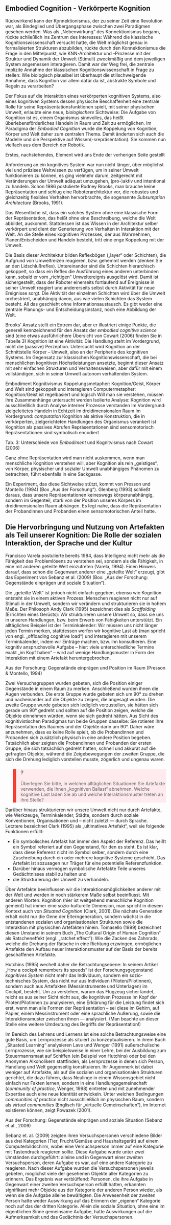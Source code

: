 <!-- filename: 06_Embodied_and_Situated_Cognition_Enactivism.md -->
<!-- title: Embodied and Situated Cognition, Enactivism -->

## Embodied Cognition - Verkörperte Kognition

Rückwirkend kann der Konnektionismus, der zu seiner Zeit eine Revolution war, als Bindeglied und Übergangsphase zwischen zwei Paradigmen gesehen werden. Was als „Nebenwirkung“ des Konnektionismus begann, rückte schließlich ins Zentrum des Interesses: Während die klassische Kognitionswissenschaft versucht hatte, die Welt möglichst genau in formalisierten Strukturen abzubilden, rückte durch den Konnektionismus die Frage in den Mittelpunkt, wie KNN-Architektur und -Prozesse mit der Struktur und Dynamik der Umwelt (Stimuli) zweckmäßig und dem jeweiligen System angemessen interagieren. Damit war der Weg frei, die zentrale implizite Annahme der klassischen Kognitionswissenschaft in Frage zu stellen: Wie biologisch plausibel ist überhaupt die stillschweigende Annahme, dass Kognition vor allem dafür da ist, abstrakte Symbole und Regeln zu verarbeiten?

Der Fokus auf die Interaktion eines verkörperten kognitiven Systems, also eines kognitiven Systems dessen physische Beschaffenheit eine zentrale Rolle für seine Repräsentationsfunktionen spielt, mit seiner physischen Umwelt, erlaubte eine neue, *biologischere* Sichtweise: Die Aufgabe von Kognition ist es, einem Organismus sinnvolles, das heißt überlebensförderliches Handeln in Raum und Zeit zu ermöglichen. Im Paradigma der *Embodied Cognition* wurde die Koppelung von Kognition, Körper und Welt daher zum zentralen Thema. Damit änderten sich auch die Modelle und die Perspektive auf Wissen(-srepräsentation). Sie kommen nun vielfach aus dem Bereich der Robotik.

Erstes, nachstehendes, Element wird ans Ende der vorherigen Seite gestellt

Anforderung an ein kognitives System war nun nicht länger, über möglichst viel und präzises Weltwissen zu verfügen, um in seiner Umwelt funktionieren zu können, es ging vielmehr darum, zeitgerecht mit Veränderungen der Umwelt adäquat umzugehen, (pro-)aktiv und intentional zu handeln. Schon 1986 postulierte Rodney Brooks, man brauche keine Repräsentation und schlug eine Roboterarchitektur vor, die robustes und gleichzeitig flexibles Verhalten hervorbrachte, die sogenannte *Subsumption Architecture* (Brooks, 1991).

Das Wesentliche ist, dass ein solches System ohne eine klassische Form der Repräsentation, das heißt ohne eine Beschreibung, welche die Welt abbildet, auskommt. Stattdessen ist das Wissen in der Architektur selber verkörpert und dient der Generierung von Verhalten in Interaktion mit der Welt. An die Stelle eines kognitiven Prozesses, der aus Wahrnehmen, Planen/Entscheiden und Handeln besteht, tritt eine enge Koppelung mit der Umwelt.

Die Basis dieser Architektur bilden Reflexbögen („layer“ oder Schichten), die Aufgrund von Umweltreizen reagieren, bzw. gehemmt werden (denken Sie an den Lidschlußreflex). Untereinander sind die Schichten hierarchisch gekoppelt, so dass ein Reflex die Ausführung eines anderen unterbinden kann, sobald er vom „richtigen“ Umweltereignis ausgelöst wird. Damit ist sichergestellt, dass der Roboter einerseits fortlaufend auf Ereignisse in seiner Umwelt reagiert und andererseits selbst durch Aktivität für neue Ereignisse sorgt. Die Aktivität der einzelnen Schichten wird über die Umwelt orchestriert, unabhängig davon, aus wie vielen Schichten das System besteht. All das geschieht ohne Informationsaustausch. Es gibt weder eine zentrale Planungs- und Entscheidungsinstanz, noch eine Abbildung der Welt.

Brooks’ Ansatz stellt ein Extrem dar, aber er illustriert einige Punkte, die generell kennzeichnend für den Ansatz der *embodied cognitive science* sind (eine etwas ausführlichere Übersicht von Cowart (2006) finden Sie in Tabelle 3) Kognition ist eine Aktivität: Die Handlung steht im Vordergrund, nicht die (passive) Perzeption. Untersucht wird Kognition an der Schnittstelle Körper – Umwelt, also an der Peripherie des kognitiven Systems. Im Gegensatz zur klassischen Kognitionswissenschaft, die bei menschlichen kognitiven Höchstleistungen ansetzte, beginnt dieser Ansatz mit sehr einfachen Strukturen und Verhaltensweisen, aber dafür mit einem vollständigen, sich in seiner Umwelt autonom verhaltenden System.

Embodiment Kognitivismus Koppelungsmetapher: Kognition/Geist, Körper und Welt sind gekoppelt und interagieren Computermetapher: Kognition/Geist ist regelbasiert und logisch Will man sie verstehen, müssen ihre Zusammenhänge untersucht werden Isolierte Analyse: Kognition wird ausschließlich durch Analyse interner Prozesse verstanden Im Vordergrund: zielgeleitetes Handeln in Echtzeit im dreidimensionalen Raum Im Vordergrund: *computation* Kognition als aktive Konstruktion, die in verkörperten, zielgerichteten Handlungen des Organismus verankert ist Kognition als passives Abrufen Repräsentationen sind sensomotorisch Repräsentationen sind symbolisch encodiert

</blockquote>

Tab. 3: Unterschiede von *Embodiment* und Kognitvismus nach Cowart (2006)

Ganz ohne Repräsentation wird man nicht auskommen, wenn man menschliche Kognition verstehen will, aber Kognition als rein „geistiges“, von Körper, physischer und sozialer Umwelt unabhängiges Phänomen zu betrachten, führt ebenfalls in eine Sackgasse.

Ein Experiment, das diese Sichtweise stützt, kommt von Presson und Montello (1994) (Box „Aus der Forschung“). Glenberg (1993) schließt daraus, dass unsere Repräsentationen keineswegs körperunabhängig, sondern im Gegenteil, stark von der Position unseres Körpers im dreidimensionalen Raum abhängen. Es legt nahe, dass die Repräsentation der Probandinnen und Probanden einen sensomotorischen Anteil hatte.

## Die Hervorbringung und Nutzung von Artefakten als Teil unserer Kognition: Die Rolle der sozialen Interaktion, der Sprache und der Kultur

Francisco Varela postulierte bereits 1984, dass Intelligenz nicht mehr als die Fähigkeit des Problemlösens zu verstehen sei, sondern als die Fähigkeit, in eine mit anderen geteilte Welt einzutreten (Varela, 1994). Einen Hinweis darauf, dass schon die Gegenwart anderer eine „geteilte Welt“ erzeugt, gibt das Experiment von Sebanz et al. (2009) (Box: „Aus der Forschung: Gegenstände einprägen und soziale Situation“).

Die „geteilte Welt“ ist jedoch nicht einfach gegeben, ebenso wie Kognition entsteht sie in einem aktiven Prozess: Menschen reagieren nicht nur auf Stimuli in der Umwelt, sondern wir verändern und strukturieren sie in hohem Maße. Der Philosoph Andy Clark (1995) bezeichnet dies als *Scaffolding* (Errichten eines Gerüsts): Wir strukturieren unsere Umwelt so, dass sie uns in unseren Handlungen, bzw. beim Erwerb von Fähigkeiten unterstützt. Ein alltägliches Beispiel ist der Terminkalender: Wir müssen uns nicht länger jeden Termin merken, stattdessen werfen wir kognitive Last ab (man spricht von engl. „offloading cognitive load“) und interagieren mit unserem Terminkalender, indem wir Einträge machen, bzw. ihn konsultieren. Eine kognitiv anspruchsvolle Aufgabe – hier: viele unterschiedliche Termine exakt „im Kopf haben“ – wird auf wenige Handlungsmuster in Form der Interaktion mit einem Artefakt heruntergebrochen.

Aus der Forschung: Gegenstände einprägen und Position im Raum (Presson &amp; Montello, 1994)

Zwei Versuchsgruppen wurden gebeten, sich die Position einiger Gegenstände in einem Raum zu merken. Anschließend wurden ihnen die Augen verbunden. Die erste Gruppe wurde gebeten sich um 90° zu drehen und nacheinander auf die Objekte zu zeigen, die angesagt wurden. Die zweite Gruppe wurde gebeten sich lediglich vorzustellen, sie hätten sich gerade um 90° gedreht und sollten auf die Position zeigen, welche die Objekte einnehmen würden, wenn sie sich gedreht hätten. Aus Sicht des kognitivistischen Paradigmas tun beide Gruppen dasselbe: Sie rotieren ihre Repräsentation des Raumes und der Objekte darin um 90°. Daher wäre anzunehmen, dass es keine Rolle spielt, ob die Probandinnen und Probanden sich zusätzlich physisch in eine andere Position begeben. Tatsächlich aber zeigten die Probandinnen und Probanden der ersten Gruppe, die sich tatsächlich gedreht hatten, schnell und akkurat auf die gefragten Objekte, während die Zeigebewegungen der zweiten Gruppe, die sich die Drehung lediglich vorstellen musste, zögerlich und ungenau waren.

</blockquote>

<blockquote style="background: #FFEBEE; border-left: 10px solid #F44336">

### ?

Überlegen Sie bitte, in welchen alltäglichen Situationen Sie Artefakte verwenden, die Ihnen „kognitiven Ballast“ abnehmen. Welche kognitive Last laden Sie ab und welche Interaktionsmuster treten an ihre Stelle?

</blockquote>

Darüber hinaus strukturieren wir unsere Umwelt nicht nur durch Artefakte, wie Werkzeuge, Terminkalender, Städte, sondern durch soziale Konventionen, Organisationen und – nicht zuletzt — durch Sprache. Letztere bezeichnet Clark (1995) als „ultimatives Artefakt“, weil sie folgende Funktionen erfüllt:

- Ein symbolisches Artefakt hat immer den Aspekt der Referenz. Das heißt ein Symbol referiert auf den Gegenstand, für den es steht. Es ist klar, dass diese Referenz nicht im Symbol selber, sondern durch eine Zuschreibung durch ein oder mehrere kognitive Systeme geschieht. Das Artefakt ist sozusagen nur Träger für eine potentielle Referenzfunktion.
- Darüber hinaus vermögen symbolische Artefakte Teile unseres Gedächtnisses stabil zu halten und
- die Strukturierung der Umwelt zu verhandeln.

Über Artefakte beeinflussen wir die Interaktionsmöglichkeiten anderer mit der Welt und werden in noch stärkerem Maße selbst beeinflusst. Mit anderen Worten: Kognition (hier ist weitgehend menschliche Kognition gemeint) hat immer eine sozio-kulturelle Dimension, man spricht in diesem Kontext auch von *Situated Cognition* (Clark, 2001). Die nächste Generation erhält nicht nur die Gene der Elterngeneration, sondern wächst in die entstandenen sozialen und organisationalen Strukturen sowie die Interaktion mit physischen Artefakten hinein. Tomasello (1999) bezeichnet diesen Umstand in seinem Buch „The Cultural Origin of Human Cognition“ als Ratscheneffekt (engl. „ratchet effect“): Wie die Zacken des Zahnrads, welche die Drehung der Ratsche in eine Richtung erzwingen, ermöglichen Artefakte den Aufbau neuer Interaktionsmuster auf der Basis der bereits geschaffenen Artefakte.

Hutchins (1995) wechelt daher die Betrachtungsebene: In seinem Artikel „How a cockpit remembers its speeds“ ist der Forschungsgegenstand *kognitives System* nicht mehr das Individuum, sondern ein sozio-technisches System, das nicht nur aus Individuen (Piloten/Pilotinnen), sondern auch aus Artefakten (Messinstrumente und Unterlagen) im Cockpit, besteht. Um zu verstehen, warum das Flugzeug sicher landet, reicht es aus seiner Sicht nicht aus, die kognitiven Prozesse im Kopf der Piloten/Pilotinnen zu analysieren, eine Erklärung für die Leistung findet sich erst, wenn man alle Formen der Repräsentation – sei diese im Gehirn, auf Papier, einem Messinstrument oder eine sprachliche Äußerung, sowie die Interaktionsmuster zwischen ihnen — analysiert. (Man beachte an dieser Stelle eine weitere Umdeutung des Begriffs der Repräsentation!)

Im Bereich des Lehrens und Lernens ist eine solche Betrachtungsweise eine gute Basis, um Lernprozesse als situiert zu konzeptualisieren. In ihrem Buch „Situated Learning“ analysieren Lave und Wenger (1991) außerschulische Lernprozesse, wie sie beispielsweise in einer Lehre, bei der Ausbildung zum Steuermannsmaat auf Schiffen (ein Beispiel von Hutchins) oder bei den Anonymen Alkoholikern stattfinden, als Lernprozesse in denen sich Person, Handlung und Welt gegenseitig konstituieren. Ihr Augenmerk ist dabei weniger auf Artefakte, als auf die sozialen und organisationalen Strukturen gerichtet, die dazu führen, dass Neulinge in einem Wissensgebiet nicht einfach nur Fakten lernen, sondern in eine Handlungsgemeinschaft (*community of practice*, Wenger, 1998) eintreten und mit zunehmender Expertise auch eine neue Identität entwickeln. Unter welchen Bedingungen *communities of practice* nicht ausschließlich im physischen Raum, sondern als *virtual communities* (Englisch für „virtuelle Gemeinschaften“), im Internet existieren können, zeigt Powazek (2001).

Aus der Forschung: Gegenstände einprägen und soziale Situation (Sebanz et al., 2009)

Sebanz et. al. (2009) zeigten ihren Versuchspersonen verschiedene Bilder aus drei Kategorien (Tier, Frucht/Gemüse und Haushaltsgerät) auf einem Computerbildschirm, wobei eine Versuchsperson immer auf eine Kategorie mit Tastendruck reagieren sollte. Diese Aufgabe wurde unter zwei Umständen durchgeführt: alleine und in Gegenwart einer zweiten Versuchsperson, deren Aufgabe es war, auf eine andere Kategorie zu reagieren. Nach dieser Aufgabe wurden die Versuchspersonen jeweils gebeten, möglichst viele der gesehenen Objekte aller Kategorien zu erinnern. Das Ergebnis war verblüffend: Personen, die ihre Aufgabe in Gegenwart einer zweiten Versuchsperson erfüllt hatten, erkannten signifikant mehr Objekte aus der Kategorie der anderen Person wieder, als wenn sie die Aufgabe alleine bewältigten. Die Anwesenheit der zweiten Person hatte weder Auswirkung auf das Erinnern der „eigenen“ Kategorie noch auf das der dritten Kategorie. Allein die soziale Situation, ohne eine im eigentlichen Sinne gemeinsame Aufgabe, hatte Auswirkungen auf die Aufmerksamkeit und das Gedächtnis der Versuchspersonen.

</blockquote>
